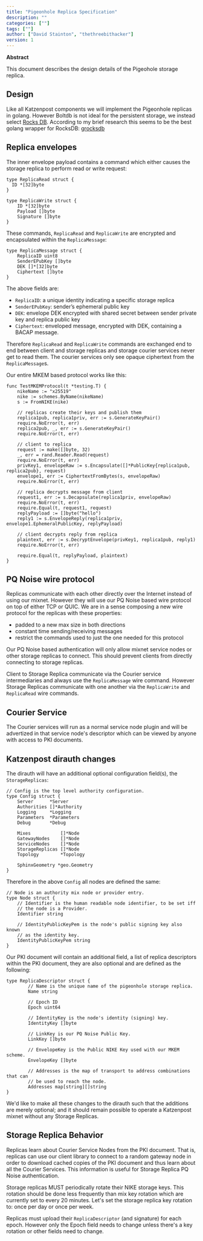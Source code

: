 ```yaml
---
title: "Pigeonhole Replica Specification"
description: ""
categories: [""]
tags: [""]
author: ["David Stainton", "thethreebithacker"]
version: 1
---
```


**Abstract**

This document describes the design details of the Pigeohole storage replica.


## Design

Like all Katzenpost components we will implement the Pigeonhole replicas in golang.
However Boltdb is not ideal for the persistent storage, we instead select [Rocks DB](https://rocksdb.org/).
According to my brief research this seems to be the best golang wrapper for RocksDB:
[grocksdb](https://github.com/linxGnu/grocksdb)

## Replica envelopes

The inner envelope payload contains a command which either causes the storage replica to perform read or write request:

```golang
type ReplicaRead struct {
  ID *[32]byte
}

type ReplicaWrite struct {
	ID *[32]byte
	Payload []byte
	Signature []byte
}
```

These commands, `ReplicaRead` and `ReplicaWrite` are encrypted and encapsulated within the `ReplicaMessage`:

```golang
type ReplicaMessage struct {
	ReplicaID uint8
	SenderEPubKey []byte
	DEK []*[32]byte
	Ciphertext []byte
}
```

The above fields are:
* `ReplicaID`: a unique identity indicating a specific storage replica
* `SenderEPubKey`: sender’s ephemeral public key
* `DEK`: envelope DEK encrypted with shared secret between sender private key and replica public key
* `Ciphertext`: enveloped message, encrypted with DEK, containing a BACAP message.

Therefore `ReplicaRead` and `ReplicaWrite` commands are exchanged end
to end between client and storage replicas and storage courier
services never get to read them. The courier services only see opaque
ciphertext from the `ReplicaMessage`s.

Our entire MKEM based protocol works like this:

```golang
func TestMKEMProtocol(t *testing.T) {
	nikeName := "x25519"
	nike := schemes.ByName(nikeName)
	s := FromNIKE(nike)

	// replicas create their keys and publish them
	replica1pub, replica1priv, err := s.GenerateKeyPair()
	require.NoError(t, err)
	replica2pub, _, err := s.GenerateKeyPair()
	require.NoError(t, err)

	// client to replica
	request := make([]byte, 32)
	_, err = rand.Reader.Read(request)
	require.NoError(t, err)
	privKey1, envelopeRaw := s.Encapsulate([]*PublicKey{replica1pub, replica2pub}, request)
	envelope1, err := CiphertextFromBytes(s, envelopeRaw)
	require.NoError(t, err)

	// replica decrypts message from client
	request1, err := s.Decapsulate(replica1priv, envelopeRaw)
	require.NoError(t, err)
	require.Equal(t, request1, request)
	replyPayload := []byte("hello")
	reply1 := s.EnvelopeReply(replica1priv, envelope1.EphemeralPublicKey, replyPayload)

	// client decrypts reply from replica
	plaintext, err := s.DecryptEnvelope(privKey1, replica1pub, reply1)
	require.NoError(t, err)

	require.Equal(t, replyPayload, plaintext)
}
```

## PQ Noise wire protocol

Replicas communicate with each other directly over the Internet
instead of using our mixnet. However they will use our PQ Noise based
wire protocol on top of either TCP or QUIC. We are in a sense
composing a new wire protocol for the replicas with these properties:

* padded to a new max size in both directions
* constant time sending/receiving messages
* restrict the commands used to just the one needed for this protocol

Our PQ Noise based authentication will only allow mixnet service nodes
or other storage replicas to connect. This should prevent clients
from directly connecting to storage replicas.

Client to Storage Replica communicate via the Courier service
intermediaries and always use the `ReplicaMessage` wire command. However
Storage Replicas communicate with one another via the `ReplicaWrite`
and `ReplicaRead` wire commands.


## Courier Service

The Courier services will run as a normal service node plugin
and will be advertized in that service node's descriptor which
can be viewed by anyone with access to PKI documents.


## Katzenpost dirauth changes

The dirauth will have an additional optional configuration field(s),
the `StorageReplicas`:

```golang
// Config is the top level authority configuration.
type Config struct {
	Server      *Server
	Authorities []*Authority
	Logging     *Logging
	Parameters  *Parameters
	Debug       *Debug

	Mixes           []*Node
	GatewayNodes    []*Node
	ServiceNodes    []*Node
	StorageReplicas []*Node
	Topology        *Topology

	SphinxGeometry *geo.Geometry
}
```

Therefore in the above `Config` all nodes are defined the same:

```golang
// Node is an authority mix node or provider entry.
type Node struct {
	// Identifier is the human readable node identifier, to be set iff
	// the node is a Provider.
	Identifier string

	// IdentityPublicKeyPem is the node's public signing key also known
	// as the identity key.
	IdentityPublicKeyPem string
}
```

Our PKI document will contain an additional field, a list of
replica descriptors within the PKI document, they are also optional
and are defined as the following:


```golang
type ReplicaDescriptor struct {
        // Name is the unique name of the pigeonhole storage replica.
        Name string

        // Epoch ID
        Epoch uint64
		  
        // IdentityKey is the node's identity (signing) key.
        IdentityKey []byte
  
        // LinkKey is our PQ Noise Public Key.
        LinkKey []byte

        // EnvelopeKey is the Public NIKE Key used with our MKEM scheme.
        EnvelopeKey []byte
  
        // Addresses is the map of transport to address combinations that can
        // be used to reach the node.
        Addresses map[string][]string
}
```

We'd like to make all these changes to the dirauth such that the
additions are merely optional; and it should remain possible to
operate a Katzenpost mixnet without any Storage Replicas.



## Storage Replica Behavior

Replicas learn about Courier Service Nodes from the PKI document. That is,
replicas can use our client library to connect to a random gateway
node in order to download cached copies of the PKI document and thus learn
about all the Courier Services. This information is useful for Storage
Replica PQ Noise authentication.

Storage replicas MUST periodically rotate their NIKE storage
keys. This rotation should be done less frequently than mix key
rotation which are currently set to every 20 minutes. Let's set the
storage replica key rotation to: once per day or once per week.

Replicas must upload their `ReplicaDescriptor` (and signature) for
each epoch. However only the Epoch field needs to change unless
there's a key rotation or other fields need to change.

